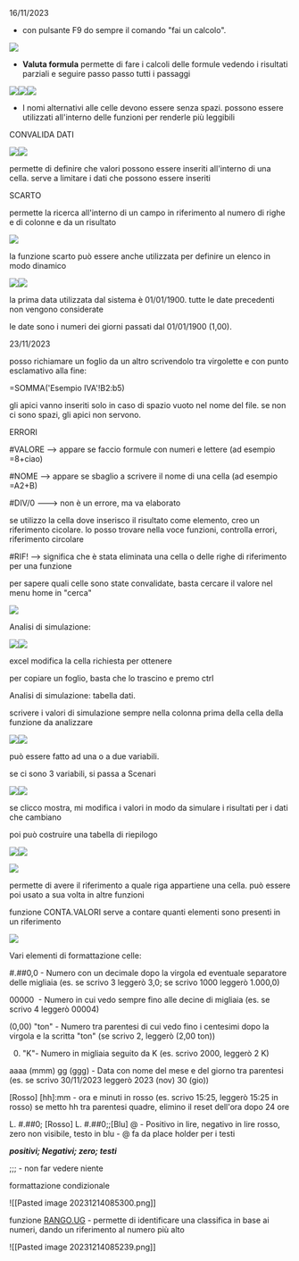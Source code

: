 16/11/2023

- con pulsante F9 do sempre il comando "fai un calcolo".
    

![](https://www.evernote.com/shard/s566/res/2ac2f99c-f6f3-7ce8-7555-5928c8e6a6cb)

  

- **Valuta formula** permette di fare i calcoli delle formule vedendo i risultati parziali e seguire passo passo tutti i passaggi
    

  

![](https://www.evernote.com/shard/s566/res/2d780805-caca-c2ec-1b82-f384908411fe)![](https://www.evernote.com/shard/s566/res/3e7fac91-7504-dde2-767f-98d9b40d4e27)![](https://www.evernote.com/shard/s566/res/2b95dc50-1335-cc5d-0fa7-ed0d65249f3b)

- I nomi alternativi alle celle devono essere senza spazi. possono essere utilizzati all'interno delle funzioni per renderle più leggibili
    

  

CONVALIDA DATI

![](https://www.evernote.com/shard/s566/res/b61bf972-dde3-2865-f46d-f3c32e4415b0)![](https://www.evernote.com/shard/s566/res/57094294-4153-58d2-25d4-de705edb47b5)

permette di definire che valori possono essere inseriti all'interno di una cella. serve a limitare i dati che possono essere inseriti

  

SCARTO

permette la ricerca all'interno di un campo in riferimento al numero di righe e di colonne e da un risultato

![](https://www.evernote.com/shard/s566/res/d5017f0a-2039-a52b-2a3e-00699720b329)

  

la funzione scarto può essere anche utilizzata per definire un elenco in modo dinamico

![](https://www.evernote.com/shard/s566/res/3979ac4e-8f88-4563-ab30-eab2d5423840)![](https://www.evernote.com/shard/s566/res/ba9a2ca5-d368-e1c7-e210-55a3f8dc70af)

  

la prima data utilizzata dal sistema è 01/01/1900. tutte le date precedenti non vengono considerate

le date sono i numeri dei giorni passati dal 01/01/1900 (1,00).

  

23/11/2023

posso richiamare un foglio da un altro scrivendolo tra virgolette e con punto esclamativo alla fine:

=SOMMA('Esempio IVA'!B2:b5)

gli apici vanno inseriti solo in caso di spazio vuoto nel nome del file. se non ci sono spazi, gli apici non servono.

  

ERRORI

#VALORE --> appare se faccio formule con numeri e lettere (ad esempio =8+ciao)

#NOME --> appare se sbaglio a scrivere il nome di una cella (ad esempio =A2+B)

#DIV/0 ---> non è un errore, ma va elaborato

se utilizzo la cella dove inserisco il risultato come elemento, creo un riferimento cicolare. lo posso trovare nella voce funzioni, controlla errori, riferimento circolare

#RIF! --> significa che è stata eliminata una cella o delle righe di riferimento per una funzione

  

per sapere quali celle sono state convalidate, basta cercare il valore nel menu home in "cerca"

![](https://www.evernote.com/shard/s566/res/7aafa5b7-a71f-91df-5e4c-9501b00ba22c)

  

Analisi di simulazione:

![](https://www.evernote.com/shard/s566/res/b515745e-87d0-adbe-28f7-7ce14e82f12c)![](https://www.evernote.com/shard/s566/res/395a218e-5033-d9ef-62e5-bb2bc33c5f62)

excel modifica la cella richiesta per ottenere

  

per copiare un foglio, basta che lo trascino e premo ctrl

  

Analisi di simulazione: tabella dati.

scrivere i valori di simulazione sempre nella colonna prima della cella della funzione da analizzare

![](https://www.evernote.com/shard/s566/res/36a2d491-7ce6-5bdf-cf0c-a1ba81d20c9c)![](https://www.evernote.com/shard/s566/res/544d20d3-485a-a3a7-2612-689727418b92)

può essere fatto ad una o a due variabili.

se ci sono 3 variabili, si passa a Scenari

![](https://www.evernote.com/shard/s566/res/6ba60f0c-429c-56f2-440f-6f9c5f0fe129)![](https://www.evernote.com/shard/s566/res/44f9aa6c-67d9-ca5f-227c-4de534c9a775)

se clicco mostra, mi modifica i valori in modo da simulare i risultati per i dati che cambiano

poi può costruire una tabella di riepilogo

![](https://www.evernote.com/shard/s566/res/f34d275f-2743-ba8c-4417-861ea1ca7d57)![](https://www.evernote.com/shard/s566/res/9df4273f-9710-ee86-51a6-ae7b49efd519)

  

![](https://www.evernote.com/shard/s566/res/21b8b199-386c-64d2-dc01-d2de00e450f8)

permette di avere il riferimento a quale riga appartiene una cella. può essere poi usato a sua volta in altre funzioni

  

funzione CONTA.VALORI serve a contare quanti elementi sono presenti in un riferimento

  

![](https://www.evernote.com/shard/s566/res/3f0e3a68-1728-89a5-2a44-b73f850265ef)

Vari elementi di formattazione celle:

#.##0,0 - Numero con un decimale dopo la virgola ed eventuale separatore delle migliaia (es. se scrivo 3 leggerò 3,0; se scrivo 1000 leggerò 1.000,0)

00000  - Numero in cui vedo sempre fino alle decine di migliaia (es. se scrivo 4 leggerò 00004)

(0,00) "ton" - Numero tra parentesi di cui vedo fino i centesimi dopo la virgola e la scritta "ton" (se scrivo 2, leggerò (2,00 ton))

0. "K"- Numero in migliaia seguito da K (es. scrivo 2000, leggerò 2 K)

aaaa (mmm) gg (ggg) - Data con nome del mese e del giorno tra parentesi (es. se scrivo 30/11/2023 leggerò 2023 (nov) 30 (gio))

[Rosso] [hh]:mm - ora e minuti in rosso (es. scrivo 15:25, leggerò 15:25 in rosso) se metto hh tra parentesi quadre, elimino il reset dell'ora dopo 24 ore

L. #.##0; [Rosso] L. #.##0;;[Blu] @ - Positivo in lire, negativo in lire rosso, zero non visibile, testo in blu - @ fa da place holder per i testi

**_positivi; Negativi; zero; testi_**

;;; - non far vedere niente

  

formattazione condizionale

![[Pasted image 20231214085300.png]]  

funzione [RANGO.UG](http://RANGO.UG) - permette di identificare una classifica in base ai numeri, dando un riferimento al numero più alto

![[Pasted image 20231214085239.png]]